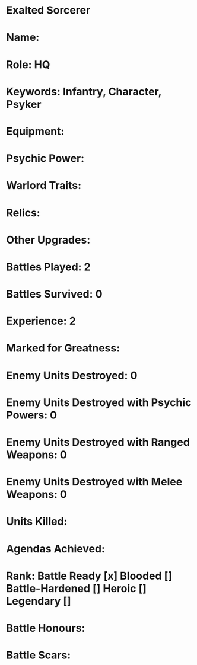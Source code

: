 # Exalted Sorcerer

# Name: 
# Role: HQ
# Keywords: Infantry, Character, Psyker
# Equipment:
# Psychic Power:
# Warlord Traits:
# Relics:
# Other Upgrades:

# Battles Played: 2
# Battles Survived: 0
# Experience: 2
# Marked for Greatness:
# Enemy Units Destroyed: 0  
# Enemy Units Destroyed with Psychic Powers: 0 
# Enemy Units Destroyed with Ranged Weapons: 0 
# Enemy Units Destroyed with Melee Weapons: 0
# Units Killed: 
# Agendas Achieved:

# Rank: Battle Ready [x] Blooded [] Battle-Hardened [] Heroic [] Legendary []

# Battle Honours: 
# Battle Scars: